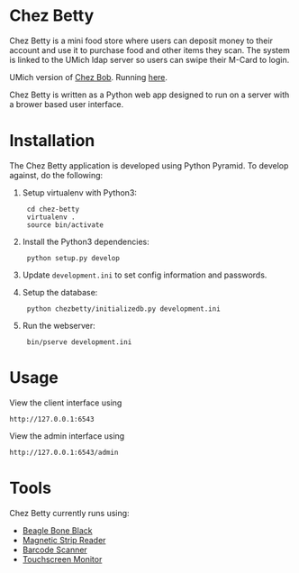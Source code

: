 Chez Betty
==========

Chez Betty is a mini food store where users can deposit money to their account
and use it to purchase food and other items they scan. The system is linked
to the UMich ldap server so users can swipe their M-Card to login.

UMich version of [Chez Bob](http://chezbob.ucsd.edu/). Running
[here](http://chezbetty.zakird.com).

Chez Betty is written as a Python web app designed to run on a server with
a brower based user interface.

Installation
============

The Chez Betty application is developed using Python Pyramid. To develop
against, do the following:

1. Setup virtualenv with Python3:

        cd chez-betty
        virtualenv .
        source bin/activate

2. Install the Python3 dependencies:

        python setup.py develop

3. Update `development.ini` to set config information and passwords.

3. Setup the database:

        python chezbetty/initializedb.py development.ini

4. Run the webserver:

        bin/pserve development.ini


Usage
=====

View the client interface using
  
    http://127.0.0.1:6543

View the admin interface using

    http://127.0.0.1:6543/admin

Tools
=====

Chez Betty currently runs using:

- [Beagle Bone Black](http://beagleboard.org/black)
- [Magnetic Strip Reader](https://www.cdw.com/shop/products/MagTek-SureSwipe-Reader-USB-HID-Keyboard-Interface-magnetic-card-reader/1140626.aspx)
- [Barcode Scanner](https://www.cdw.com/shop/products/Motorola-LS2208-barcode-scanner-scanner-and-USB-cable-included/3021140.aspx)
- [Touchscreen Monitor](http://www.amazon.com/ViewSonic-TD2220-22-Inch-LED-Lit-Display/dp/B009F1IKFC)